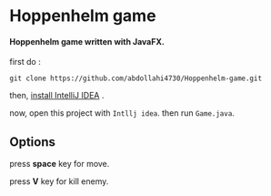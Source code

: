 # Hoppenhelm game
#### Hoppenhelm game written with JavaFX.


first do :
```
git clone https://github.com/abdollahi4730/Hoppenhelm-game.git 
```

then, [install IntelliJ IDEA](https://www.jetbrains.com/help/idea/installation-guide.html) .

now, open this project with `Intllj idea`.
then run `Game.java`.

## Options
press **space** key for move.

press **V** key for kill enemy.

